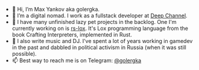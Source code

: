 - 👋 Hi, I’m Max Yankov aka golergka.
- 👀 I’m a digital nomad. I work as a fullstack developer at [Deep Channel](http://deepchannel.com).
- 🌱 I have many unfinished lazy pet projects in the backlog. One I'm currently working on is [rs-lox](https://github.com/golergka/rs-lox). It's Lox programming language from the book Crafting Interpreters, implemented in Rust.
- 💞️ I also write music and DJ. I've spent a lot of years working in gamedev in the past and dabbled in political activism in Russia (when it was still possible).
- 📫 Best way to reach me is on Telegram: [@golergka](http://t.me/golergka)

<!---
golergka/golergka is a ✨ special ✨ repository because its `README.md` (this file) appears on your GitHub profile.
You can click the Preview link to take a look at your changes.
--->

